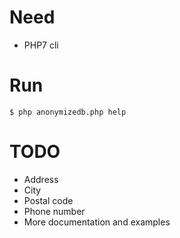 Need
====

* PHP7 cli

Run
===
```
$ php anonymizedb.php help
```


TODO
====

- Address  
- City  
- Postal code  
- Phone number  
- More documentation and examples  

